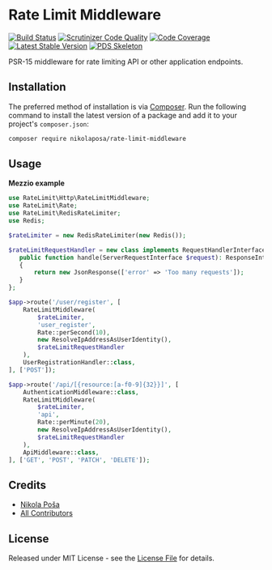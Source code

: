 # Rate Limit Middleware

[![Build Status](https://travis-ci.org/nikolaposa/rate-limit-middleware.svg?branch=master)](https://travis-ci.org/nikolaposa/rate-limit-middleware)
[![Scrutinizer Code Quality](https://scrutinizer-ci.com/g/nikolaposa/rate-limit-middleware/badges/quality-score.png?b=master)](https://scrutinizer-ci.com/g/nikolaposa/rate-limit-middleware/?branch=master)
[![Code Coverage](https://scrutinizer-ci.com/g/nikolaposa/rate-limit-middleware/badges/coverage.png?b=master)](https://scrutinizer-ci.com/g/nikolaposa/rate-limit-middleware/?branch=master)
[![Latest Stable Version](https://poser.pugx.org/nikolaposa/rate-limit-middleware/v/stable)](https://packagist.org/packages/nikolaposa/rate-limit-middleware)
[![PDS Skeleton](https://img.shields.io/badge/pds-skeleton-blue.svg)](https://github.com/php-pds/skeleton)


PSR-15 middleware for rate limiting API or other application endpoints.

## Installation

The preferred method of installation is via [Composer](http://getcomposer.org/). Run the following
command to install the latest version of a package and add it to your project's `composer.json`:

```bash
composer require nikolaposa/rate-limit-middleware
```

## Usage

**Mezzio example**

```php
use RateLimit\Http\RateLimitMiddleware;
use RateLimit\Rate;
use RateLimit\RedisRateLimiter;
use Redis;

$rateLimiter = new RedisRateLimiter(new Redis());

$rateLimitRequestHandler = new class implements RequestHandlerInterface {
   public function handle(ServerRequestInterface $request): ResponseInterface
   {
       return new JsonResponse(['error' => 'Too many requests']);
   }
};

$app->route('/user/register', [
    RateLimitMiddleware(
        $rateLimiter,
        'user_register',
        Rate::perSecond(10),
        new ResolveIpAddressAsUserIdentity(),
        $rateLimitRequestHandler
    ),
    UserRegistrationHandler::class,
], ['POST']);

$app->route('/api/[{resource:[a-f0-9]{32}}]', [
    AuthenticationMiddleware::class,
    RateLimitMiddleware(
        $rateLimiter,
        'api',
        Rate::perMinute(20),
        new ResolveIpAddressAsUserIdentity(),
        $rateLimitRequestHandler
    ),
    ApiMiddleware::class,
], ['GET', 'POST', 'PATCH', 'DELETE']);
```

## Credits

- [Nikola Poša][link-author]
- [All Contributors][link-contributors]

## License

Released under MIT License - see the [License File](LICENSE) for details.


[link-author]: https://github.com/nikolaposa
[link-contributors]: ../../contributors
